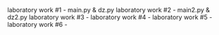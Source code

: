 laboratory work #1 - main.py & dz.py
laboratory work #2 - main2.py & dz2.py
laboratory work #3 -
laboratory work #4 -
laboratory work #5 -
laboratory work #6 -

